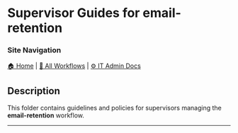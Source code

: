 <!-- description: This folder contains guidelines and policies for supervisors managing the email-retention workflow. -->
# Supervisor Guides for email-retention

### Site Navigation
[🏠 Home](../../../README.md) | [📂 All Workflows](../../users.md) | [⚙ IT Admin Docs](../../../it-admins/README.md)

## Description
This folder contains guidelines and policies for supervisors managing the **email-retention** workflow.

---